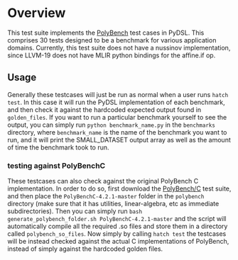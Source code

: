 # Overview

This test suite implements the [PolyBench](https://sourceforge.net/projects/polybench/) test cases in PyDSL.
This comprises 30 tests designed to be a benchmark for various application domains.
Currently, this test suite does not have a nussinov implementation, since LLVM-19
does not have MLIR python bindings for the affine.if op.

## Usage

Generally these testcases will just be run as normal when a user runs `hatch test`.
In this case it will run the PyDSL implementation of each benchmark, and then
check it against the hardcoded expected output found in `golden_files`. If you
want to run a particular benchmark yourself to see the output, you can simply
run `python benchmark_name.py` in the `benchmarks` directory,
where `benchmark_name` is the name of the benchmark you want to run, and it
will print the SMALL_DATASET output array as well as the amount of time the
benchmark took to run.

### testing against PolyBenchC

These testcases can also check against the original PolyBench C implementation.
In order to do so, first download the [PolyBench/C](https://sourceforge.net/projects/polybench/) test suite, and then
place the `PolyBenchC-4.2.1-master` folder in the `polybench` directory (make sure that it has 
utilities, linear-algebra, etc as immediate subdirectories). 
Then you can simply run `bash generate_polybench_folder.sh PolyBenchC-4.2.1-master`
and the script will automatically compile all the required .so files and store them in
a directory called `polybench_so_files`. Now simply by calling `hatch test` the
testcases will be instead checked against the actual C implementations of PolyBench,
instead of simply against the hardcoded golden files.
